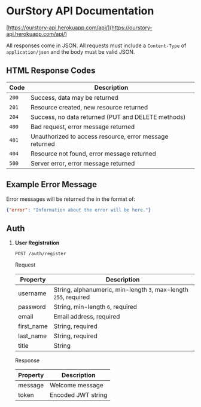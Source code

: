 # OurStory API Documentation

[https://ourstory-api.herokuapp.com/api/](https://ourstory-api.herokuapp.com/api/)

All responses come in JSON. All requests must include a `Content-Type` of `application/json` and the body must be valid JSON.

## HTML Response Codes

| Code  | Description                                             |
| ----- | ------------------------------------------------------- |
| `200` | Success, data may be returned                           |
| `201` | Resource created, new resource returned                 |
| `204` | Success, no data returned (PUT and DELETE methods)      |
| `400` | Bad request, error message returned                     |
| `401` | Unauthorized to access resource, error message returned |
| `404` | Resource not found, error message returned              |
| `500` | Server error, error message returned                    |

## Example Error Message

Error messages will be returned the in the format of:

```json
{"error": "Information about the error will be here."}
```
## Auth

1. __User Registration__
   
   `POST /auth/register`

   Request

   | Property   | Description                                                      |
   | ---------- | ---------------------------------------------------------------- |
   | username   | String, alphanumeric, min-length `3`, max-length `255`, required |
   | password   | String, min-length `6`, required                                 |
   | email      | Email address, required                                          |
   | first_name | String, required                                                 |
   | last_name  | String, required                                                 |
   | title      | String                                                           |

    Response

    | Property | Description        |
    | -------- | ------------------ |
    | message  | Welcome message    |
    | token    | Encoded JWT string |